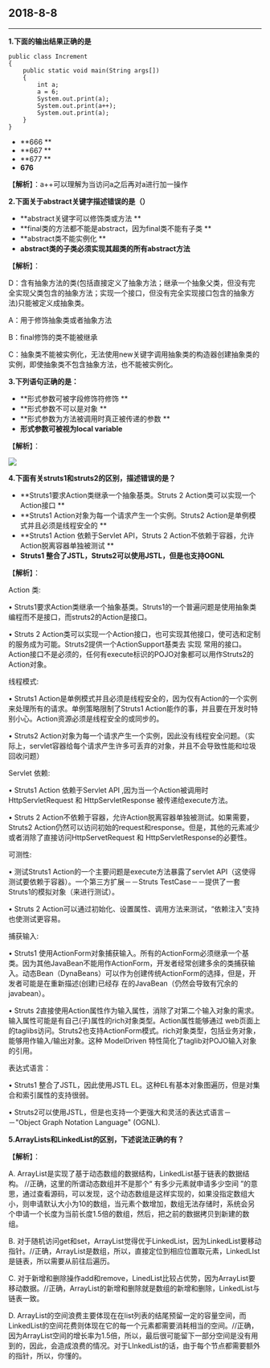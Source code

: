 ## 2018-8-8

---

**1.下面的输出结果正确的是**

```
public class Increment
{
    public static void main(String args[])
    {
        int a;
        a = 6;
        System.out.print(a);
        System.out.print(a++);
        System.out.print(a);
    }
}
```

* \*\*666
  \*\*
* \*\*667
  \*\*
* \*\*677
  \*\*
* **676**

【**解析**】：a++可以理解为当访问a之后再对a进行加一操作

**2.下面关于abstract关键字描述错误的是（）**

* \*\*abstract关键字可以修饰类或方法
  \*\*
* \*\*final类的方法都不能是abstract，因为final类不能有子类
  \*\*
* \*\*abstract类不能实例化
  \*\*
* **abstract类的子类必须实现其超类的所有abstract方法**

【**解析**】：

D：含有抽象方法的类\(包括直接定义了抽象方法；继承一个抽象父类，但没有完全实现父类包含的抽象方法；实现一个接口，但没有完全实现接口包含的抽象方法\)只能被定义成抽象类。

A：用于修饰抽象类或者抽象方法

B：final修饰的类不能被继承

C：抽象类不能被实例化，无法使用new关键字调用抽象类的构造器创建抽象类的实例，即使抽象类不包含抽象方法，也不能被实例化。

**3.下列语句正确的是：**

* \*\*形式参数可被字段修饰符修饰
  \*\*
* \*\*形式参数不可以是对象
  \*\*
* \*\*形式参数为方法被调用时真正被传递的参数
  \*\*
* **形式参数可被视为local variable**

【**解析**】：

![](/assets/类.png)

**4.下面有关struts1和struts2的区别，描述错误的是？**

* \*\*Struts1要求Action类继承一个抽象基类。Struts 2 Action类可以实现一个Action接口
  \*\*
* \*\*Struts1 Action对象为每一个请求产生一个实例。Struts2 Action是单例模式并且必须是线程安全的
  \*\*
* \*\*Struts1 Action 依赖于Servlet API，Struts 2 Action不依赖于容器，允许Action脱离容器单独被测试
  \*\*
* **Struts1 整合了JSTL，Struts2可以使用JSTL，但是也支持OGNL**

【**解析**】：

Action 类:

• Struts1要求Action类继承一个抽象基类。Struts1的一个普遍问题是使用抽象类编程而不是接口，而struts2的Action是接口。

• Struts 2 Action类可以实现一个Action接口，也可实现其他接口，使可选和定制的服务成为可能。Struts2提供一个ActionSupport基类去 实现 常用的接口。Action接口不是必须的，任何有execute标识的POJO对象都可以用作Struts2的Action对象。

线程模式:

• Struts1 Action是单例模式并且必须是线程安全的，因为仅有Action的一个实例来处理所有的请求。单例策略限制了Struts1 Action能作的事，并且要在开发时特别小心。Action资源必须是线程安全的或同步的。

• Struts2 Action对象为每一个请求产生一个实例，因此没有线程安全问题。（实际上，servlet容器给每个请求产生许多可丢弃的对象，并且不会导致性能和垃圾回收问题）

Servlet 依赖:

• Struts1 Action 依赖于Servlet API ,因为当一个Action被调用时HttpServletRequest 和 HttpServletResponse 被传递给execute方法。

• Struts 2 Action不依赖于容器，允许Action脱离容器单独被测试。如果需要，Struts2 Action仍然可以访问初始的request和response。但是，其他的元素减少或者消除了直接访问HttpServetRequest 和 HttpServletResponse的必要性。

可测性:

• 测试Struts1 Action的一个主要问题是execute方法暴露了servlet API（这使得测试要依赖于容器）。一个第三方扩展－－Struts TestCase－－提供了一套Struts1的模拟对象（来进行测试）。

• Struts 2 Action可以通过初始化、设置属性、调用方法来测试，“依赖注入”支持也使测试更容易。

捕获输入:

• Struts1 使用ActionForm对象捕获输入。所有的ActionForm必须继承一个基类。因为其他JavaBean不能用作ActionForm，开发者经常创建多余的类捕获输入。动态Bean（DynaBeans）可以作为创建传统ActionForm的选择，但是，开发者可能是在重新描述\(创建\)已经存 在的JavaBean（仍然会导致有冗余的javabean）。

• Struts 2直接使用Action属性作为输入属性，消除了对第二个输入对象的需求。输入属性可能是有自己\(子\)属性的rich对象类型。Action属性能够通过 web页面上的taglibs访问。Struts2也支持ActionForm模式。rich对象类型，包括业务对象，能够用作输入/输出对象。这种 ModelDriven 特性简化了taglib对POJO输入对象的引用。

表达式语言：

• Struts1 整合了JSTL，因此使用JSTL EL。这种EL有基本对象图遍历，但是对集合和索引属性的支持很弱。

• Struts2可以使用JSTL，但是也支持一个更强大和灵活的表达式语言－－"Object Graph Notation Language" \(OGNL\).

**5.ArrayLists和LinkedList的区别，下述说法正确的有？**

【**解析**】：

A. ArrayList是实现了基于动态数组的数据结构，LinkedList基于链表的数据结构。  //正确，这里的所谓动态数组并不是那个“ 有多少元素就申请多少空间 ”的意思，通过查看源码，可以发现，这个动态数组是这样实现的，如果没指定数组大小，则申请默认大小为10的数组，当元素个数增加，数组无法存储时，系统会另个申请一个长度为当前长度1.5倍的数组，然后，把之前的数据拷贝到新建的数组。

B. 对于随机访问get和set，ArrayList觉得优于LinkedList，因为LinkedList要移动指针。//正确，ArrayList是数组，所以，直接定位到相应位置取元素，LinkedLIst是链表，所以需要从前往后遍历。

C. 对于新增和删除操作add和remove，LinedList比较占优势，因为ArrayList要移动数据。//正确，ArrayList的新增和删除就是数组的新增和删除，LinkedList与链表一致。

D. ArrayList的空间浪费主要体现在在list列表的结尾预留一定的容量空间，而LinkedList的空间花费则体现在它的每一个元素都需要消耗相当的空间。//正确，因为ArrayList空间的增长率为1.5倍，所以，最后很可能留下一部分空间是没有用到的，因此，会造成浪费的情况。对于LInkedList的话，由于每个节点都需要额外的指针，所以，你懂的。

